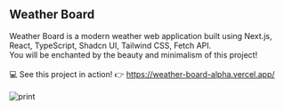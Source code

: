 ## Weather Board<br>
Weather Board is a modern weather web application built using Next.js, React, TypeScript, Shadcn UI, Tailwind CSS, Fetch API.<br>
You will be enchanted by the beauty and minimalism of this project!<br><br>
💻 See this project in action! 👉 https://weather-board-alpha.vercel.app/<br><br>
![print](https://github.com/user-attachments/assets/d122963a-063b-4522-ba08-cc1619fd5591)<br><br>
